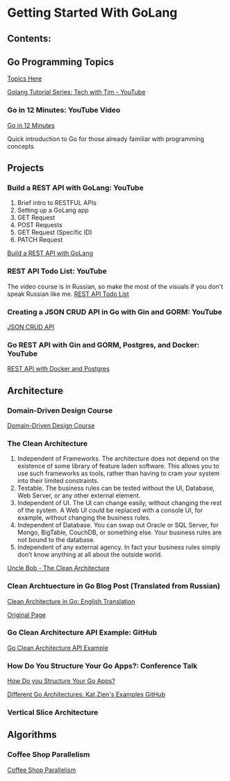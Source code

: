 
# Getting Started With GoLang

## Contents:


## Go Programming Topics

[Topics Here](./go-lang/go-lang-tutorial.md)

[Golang Tutorial Series: Tech with Tim - YouTube](./go-lang/go-lang-tutorial.md)

### Go in 12 Minutes: YouTube Video

[Go in 12 Minutes](https://www.youtube.com/watch?v=1rxDzs0zgcE)

Quick introduction to Go for those already familiar with programming concepts




## Projects

### Build a REST API with GoLang: YouTube

1. Brief intro to RESTFUL APIs
2. Setting up a GoLang app
3. GET Request
4. POST Requests
5. GET Request (Specific ID)
6. PATCH Request

[Build a REST API with GoLang](https://www.youtube.com/watch?v=d_L64KT3SFM)


### REST API Todo List: YouTube

The video course is in Russian, so make the most of the visuals if you don't speak Russian like me.
[REST API Todo List](https://www.youtube.com/watch?v=1LFbmWk7NLQ&list=PLbTTxxr-hMmyFAvyn7DeOgNRN8BQdjFm8)

### Creating a JSON CRUD API in Go with Gin and GORM: YouTube

[JSON CRUD API](https://www.youtube.com/watch?v=lf_kiH_NPvM`)

### Go REST API with Gin and GORM, Postgres, and Docker: YouTube

[REST API with Docker and Postgres](https://www.youtube.com/watch?v=ZI6HaPKHYsg)

## Architecture

### Domain-Driven Design Course
[Domain-Driven Design Course](https://www.youtube.com/playlist?list=PLZBNtT95PIW3BPNYF5pYOi4MJjg_boXCG)

### The Clean Architecture

1. Independent of Frameworks. The architecture does not depend on the existence of some library of feature laden software. This allows you to use such frameworks as tools, rather than having to cram your system into their limited constraints.
2. Testable. The business rules can be tested without the UI, Database, Web Server, or any other external element.
3. Independent of UI. The UI can change easily, without changing the rest of the system. A Web UI could be replaced with a console UI, for example, without changing the business rules.
4. Independent of Database. You can swap out Oracle or SQL Server, for Mongo, BigTable, CouchDB, or something else. Your business rules are not bound to the database.
5.  Independent of any external agency. In fact your business rules simply don’t know anything at all about the outside world.

[Uncle Bob - The Clean Architecture](https://blog.cleancoder.com/uncle-bob/2012/08/13/the-clean-architecture.html)

### Clean Archtuecture in Go Blog Post (Translated from Russian)

[Clean Architecture in Go: English Translation](https://www-zhashkevych-com.translate.goog/clean-architecture?_x_tr_sl=es&_x_tr_tl=en&_x_tr_hl=en&_x_tr_pto=wapp)

[Original Page](https://www.zhashkevych.com/clean-architecture)

### Go Clean Architecture API Example: GitHub

[Go Clean Architecture API Example](https://github.com/zhashkevych/go-clean-architecture)

### How Do You Structure Your Go Apps?: Conference Talk

[How Do you Structure Your Go Apps?](https://www.youtube.com/watch?v=1rxDzs0zgcE)

[Different Go Architectures: Kat Zien's Examples GitHub](https://github.com/katzien/go-structure-examples)


### Vertical Slice Architecture

## Algorithms

### Coffee Shop Parallelism

[Coffee Shop Parallelism](https://github.com/Sajmani/dotgo/blob/master/coffee/main.go)




